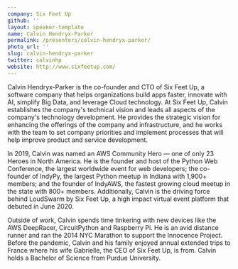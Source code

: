 ```yaml
---
company: Six Feet Up
github: ''
layout: speaker-template
name: Calvin Hendryx-Parker
permalink: /presenters/calvin-hendryx-parker/
photo_url: ''
slug: calvin-hendryx-parker
twitter: calvinhp
website: http://www.sixfeetup.com/
---
```


Calvin Hendryx-Parker is the co-founder and CTO of Six Feet Up, a software company that helps organizations build apps faster, innovate with AI, simplify Big Data, and leverage Cloud technology. At Six Feet Up, Calvin establishes the company's technical vision and leads all aspects of the company's technology development. He provides the strategic vision for enhancing the offerings of the company and infrastructure, and he works with the team to set company priorities and implement processes that will help improve product and service development. 

 In 2019, Calvin was named an AWS Community Hero — one of only 23 Heroes in North America. He is the founder and host of the Python Web Conference, the largest worldwide event for web developers; the co-founder of IndyPy, the largest Python meetup in Indiana with 1,900+ members; and the founder of IndyAWS, the fastest growing cloud meetup in the state with 800+ members. Additionally, Calvin is the driving force behind LoudSwarm by Six Feet Up, a high impact virtual event platform that debuted in June 2020.

Outside of work, Calvin spends time tinkering with new devices like the AWS DeepRacer, CircuitPython and Raspberry Pi. He is an avid distance runner and ran the 2014 NYC Marathon to support the Innocence Project. Before the pandemic, Calvin and his family enjoyed annual extended trips to France where his wife Gabrielle, the CEO of Six Feet Up, is from. Calvin holds a Bachelor of Science from Purdue University.